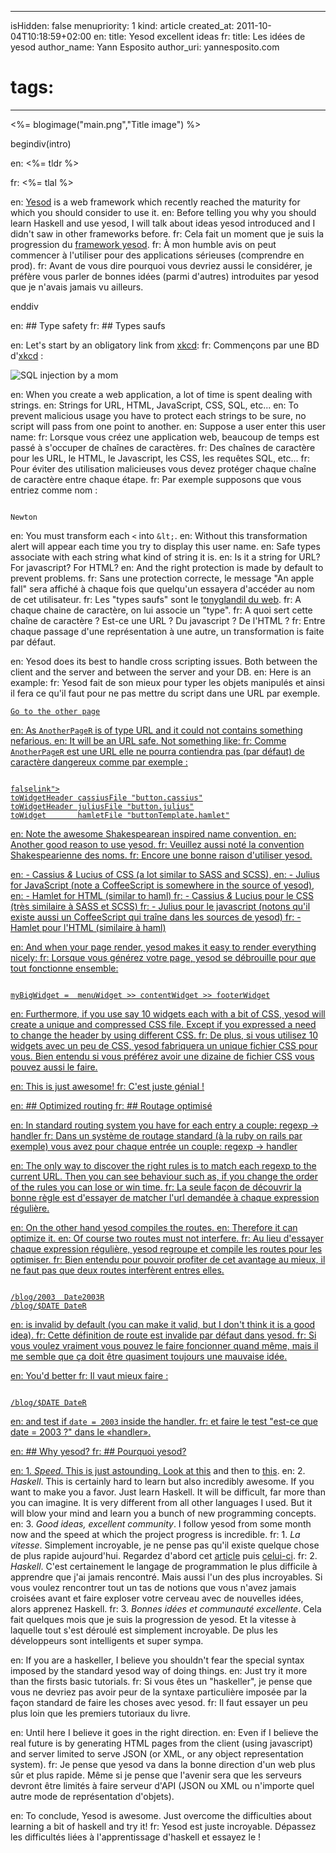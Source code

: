 -----
isHidden:       false
menupriority:   1
kind:           article
created_at:     2011-10-04T10:18:59+02:00
en: title: Yesod excellent ideas
fr: title: Les idées de yesod
author_name: Yann Esposito
author_uri: yannesposito.com
# tags:
-----
<%= blogimage("main.png","Title image") %>

begindiv(intro)

en: <%= tldr %>

fr: <%= tlal %>

en: [Yesod](http://www.yesodweb.com) is a web framework which recently reached the maturity for which you should consider to use it.
en: Before telling you why you should learn Haskell and use yesod, I will talk about ideas yesod introduced and I didn't saw in other frameworks before.
fr: Cela fait un moment que je suis la progression du [framework yesod](http://www.yesodweb.com). 
fr: À mon humble avis on peut commencer à l'utiliser pour des applications sérieuses (comprendre en prod).
fr: Avant de vous dire pourquoi vous devriez aussi le considérer, je préfère vous parler de bonnes idées (parmi d'autres) introduites par yesod que je n'avais jamais vu ailleurs.

enddiv

en: ## Type safety
fr: ## Types saufs
   
en: Let's start by an obligatory link from [xkcd](http://xkcd.com):
fr: Commençons par une BD d'[xkcd](http://xkcd.com) :

   ![SQL injection by a mom](http://imgs.xkcd.com/comics/exploits_of_a_mom.png)

en: When you create a web application, a lot of time is spent dealing with strings.
en: Strings for URL, HTML, JavaScript, CSS, SQL, etc...
en: To prevent malicious usage you have to protect each strings to be sure, no script will pass from one point to another.
en: Suppose a user enter this user name:
fr: Lorsque vous créez une application web, beaucoup de temps est passé à s'occuper de chaînes de caractères.
fr: Des chaînes de caractère pour les URL, le HTML, le Javascript, les CSS, les requêtes SQL, etc...
fr: Pour éviter des utilisation malicieuses vous devez protéger chaque chaîne de caractère entre chaque étape.
fr: Par exemple supposons que vous entriez comme nom :

<code class="javascript">
Newton<script>alert("An apple fall")</script>
</code>

en: You must transform each `<` into `&lt;`.
en: Without this transformation alert will appear each time you try to display this user name.
en: Safe types associate with each string what kind of string it is.
en: Is it a string for URL? For javascript? For HTML?
en: And the right protection is made by default to prevent problems.
fr: Sans une protection correcte, le message "An apple fall" sera affiché à chaque fois que quelqu'un essayera d'accéder au nom de cet utilisateur.
fr: Les "types saufs" sont le [tonyglandil du web](https://www.youtube.com/watch?v=1IWF3IsEPBE).
fr: A chaque chaine de caractère, on lui associe un "type". 
fr: A quoi sert cette chaîne de caractère ? Est-ce une URL ? Du javascript ? De l'HTML ?
fr: Entre chaque passage d'une représentation à une autre, un transformation is faite par défaut.

en: Yesod does its best to handle cross scripting issues. Both between the client and the server and between the server and your DB.
en: Here is an example:
fr: Yesod fait de son mieux pour typer les objets manipulés et ainsi il fera ce qu'il faut pour ne pas mettre du script dans une URL par exemple.

<code class="html"><a href=@[AnotherPageR]>Go to the other page
</code>

en: As `AnotherPageR` is of type URL and it could not contains something nefarious.
en: It will be an URL safe. Not something like:
fr: Comme `AnotherPageR` est une URL elle ne pourra contiendra pas (par défaut) de caractère dangereux comme par exemple :

<code class="html">
falselink"><script> bad_code(); </script><a href="pipo
</code>

en: ## Widgets
fr: ## Les widgets

en: Yesod's widgets are different from javascript widget.
en: For yesod, widgets are sets of small parts of a web application.
en: If you want to use many widgets in a same page yesod do the work.
en: Some examples of widget are:
fr: Les widgets de yesod sont différents des widgets Javascripts (ou java).
fr: Pour yesod un widget est un ensemble de morceaux d'appli web. 
fr: Et si dans une page on veut utiliser plusieurs widgets, alors yesod s'occupe de tout.
fr: Des exemples de widgets (au sens yesod) sont :

en: - the footer of a webpage,
en: - the header of a webpage with a menu,
en: - a button which appears only when scrolling down, 
en: - etc...
fr: - Le «footer» d'une page web,
fr: - Le «header» d'une page web,
fr: - un bouton qui apparaît lorsque l'on «scrolle» vers le bas,
fr: - etc...

en: For each of this part, you might need, 
fr: Pour chacun de ces widgets vous pourriez avoir besoin d'

en: - a bit of HTML, 
en: - a bit of CSS and 
en: - a bit of javascript.
fr: - un peu d'HTML,
fr: - un peu de CSS et
fr: - un peu de javascript.

en: Some in the header, some in the body.
fr: Certain morceau doivent être placés dans le «header» de la page et d'autre dans le «body».

en: You can declare a widget as this (note I use a very high meta-language):
fr: Vous pouvez déclarer un widget comme suit (je n'utilise pas la vrai syntaxe) :

    htmlheader = ...
    cssheader = ...
    javascriptheader = ...
    htmlbody = ...

en: The real syntax is:
fr: La vraie syntaxe est :

<code class="haskell">
toWidgetHeader cassiusFile "button.cassius"
toWidgetHeader juliusFile "button.julius"
toWidget       hamletFile "buttonTemplate.hamlet"
</code>

en: Note the awesome Shakespearean inspired name convention.
en: Another good reason to use yesod.
fr: Veuillez aussi noté la convention Shakespearienne des noms.
fr: Encore une bonne raison d'utiliser yesod.

en: - Cassius _&_ Lucius of CSS (a lot similar to SASS and SCSS),
en: - Julius for JavaScript (note a CoffeeScript is somewhere in the source of yesod),
en: - Hamlet for HTML (similar to haml)
fr: - Cassius _&_ Lucius pour le CSS (très similaire à SASS et SCSS)
fr: - Julius pour le javascript (notons qu'il existe aussi un CoffeeScript qui traîne dans les sources de yesod)
fr: - Hamlet pour l'HTML (similaire à haml)

en: And when your page render, yesod makes it easy to render everything nicely:
fr: Lorsque vous générez votre page, yesod se débrouille pour que tout fonctionne ensemble:

<code class="haskell">
myBigWidget =  menuWidget >> contentWidget >> footerWidget
</code>

en: Furthermore, if you use say 10 widgets each with a bit of CSS, yesod will create a unique and compressed CSS file. Except if you expressed a need to change the header by using different CSS. 
fr: De plus, si vous utilisez 10 widgets avec un peu de CSS, yesod fabriquera un unique fichier CSS pour vous. Bien entendu si vous préférez avoir une dizaine de fichier CSS vous pouvez aussi le faire.

en: This is just awesome!
fr: C'est juste génial !

en: ## Optimized routing
fr: ## Routage optimisé

en: In standard routing system you have for each entry a couple: regexp → handler
fr: Dans un système de routage standard (à la ruby on rails par exemple) vous avez pour chaque entrée un couple: regexp → handler

en: The only way to discover the right rules is to match each regexp to the current URL. Then you can see behaviour such as, if you change the order of the rules you can lose or win time.
fr: La seule façon de découvrir la bonne règle est d'essayer de matcher l'url demandée à chaque expression régulière.

en: On the other hand yesod compiles the routes. 
en: Therefore it can optimize it.
en: Of course two routes must not interfere.
fr: Au lieu d'essayer chaque expression régulière, yesod regroupe et compile les routes pour les optimiser.
fr: Bien entendu pour pouvoir profiter de cet avantage au mieux, il ne faut pas que deux routes interfèrent entres elles.

<code class="html">
/blog/2003  Date2003R
/blog/$DATE DateR
</code>

en: is invalid by default (you can make it valid, but I don't think it is a good idea).
fr: Cette définition de route est invalide par défaut dans yesod.
fr: Si vous voulez vraiment vous pouvez le faire foncionner quand même, mais il me semble que ça doit être quasiment toujours une mauvaise idée.

en: You'd better
fr: Il vaut mieux faire :

<code class="html">
/blog/$DATE DateR
</code>

en: and test if `date = 2003` inside the handler.
fr: et faire le test "est-ce que date = 2003 ?" dans le «handler».

en: ## Why yesod?
fr: ## Pourquoi yesod?

en: 1. _Speed_. This is just astounding. Look at [this](http://snapframework.com/blog/2010/11/17/snap-0.3-benchmarks) and then to [this](http://www.yesodweb.com/blog/2011/02/warp-speed-ahead).
en: 2. _Haskell_. This is certainly hard to learn but also incredibly awesome. If you want to make you a favor. Just learn Haskell. It will be difficult, far more than you can imagine. It is very different from all other languages I used. But it will blow your mind and learn you a bunch of new programming concepts.
en: 3. _Good ideas, excellent community_. I follow yesod from some month now and the speed at which the project progress is incredible.
fr: 1. _La vitesse_. Simplement incroyable, je ne pense pas qu'il existe quelque chose de plus rapide aujourd'hui. Regardez d'abord cet [article](http://snapframework.com/blog/2010/11/17/snap-0.3-benchmarks) puis [celui-ci](http://www.yesodweb.com/blog/2011/02/warp-speed-ahead).
fr: 2. _Haskell_. C'est certainement le langage de programmation le plus difficile à apprendre que j'ai jamais rencontré. Mais aussi l'un des plus incroyables. Si vous voulez rencontrer tout un tas de notions que vous n'avez jamais croisées avant et faire exploser votre cerveau avec de nouvelles idées, alors apprenez Haskell.
fr: 3. _Bonnes idées et communauté excellente_. Cela fait quelques mois que je suis la progression de yesod. Et la vitesse à laquelle tout s'est déroulé est simplement incroyable. De plus les développeurs sont intelligents et super sympa.

en: If you are a haskeller, I believe you shouldn't fear the special syntax imposed by the standard yesod way of doing things.
en: Just try it more than the firsts basic tutorials. 
fr: Si vous êtes un "haskeller", je pense que vous ne devriez pas avoir peur de la syntaxe particulière imposée par la façon standard de faire les choses avec yesod.
fr: Il faut essayer un peu plus loin que les premiers tutoriaux du livre.

en: Until here I believe it goes in the right direction. 
en: Even if I believe the real future is by generating HTML pages from the client (using javascript) and server limited to serve JSON (or XML, or any object representation system).
fr: Je pense que yesod va dans la bonne direction d'un web plus sûr et plus rapide. Même si je pense que l'avenir sera que les serveurs devront être limités à faire serveur d'API (JSON ou XML ou n'importe quel autre mode de représentation d'objets).

en: To conclude, Yesod is awesome. Just overcome the difficulties about learning a bit of haskell and try it!
fr: Yesod est juste incroyable. Dépassez les difficultés liées à l'apprentissage d'haskell et essayez le !
